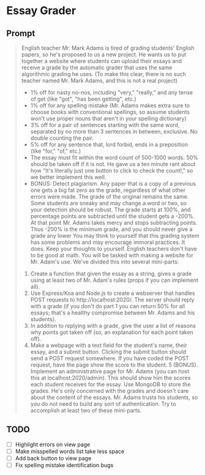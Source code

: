 # Essay Grader

## Prompt

> English teacher Mr. Mark Adams is tired of grading students' English papers, so he's proposed to us a new project. He wants us to put together a website where students can upload their essays and receive a grade by the automatic grader that uses the same algorithmic grading he uses. (To make this clear, there is no such teacher named Mr. Mark Adams, and this is not a real project)
> - 1% off for nasty no-nos, including "very," "really," and any tense of get (like "got", "has been getting", etc.)
> - 1% off for any spelling mistake (Mr. Adams makes extra sure to choose books with conventional spellings, so assume students won't use proper nouns that aren't in your spelling dictionary)
> - 3% off for a pair of sentences starting with the same word, separated by no more than 3 sentences in between, exclusive. No double counting the pair.
> - 5% off for any sentence that, lord forbid, ends in a preposition (like "for," "of," etc.)
> - The essay must fit within the word count of 500-1000 words. 50% should be taken off if it is not. He gave us a ten minute rant about how "It's literally just one button to click to check the count!," so we better implement this well. 
> - BONUS: Detect plagiarism. Any paper that is a copy of a previous one gets a big fat zero as the grade, regardless of what other errors were made. The grade of the original remains the same. Some students are sneaky and may change a word or two, so your detection should be robust.
> The grade starts at 100%, and percentage points are subtracted until the student gets a -200%. At that point Mr. Adams takes mercy and stops subtracting points. Thus -200% is the minimum grade, and you should never give a grade any lower
> You may think to yourself that this grading system has some problems and may encourage immoral practices. It does. Keep your thoughts to yourself. English teachers don't have to be good at math.
> You will be tasked with making a website for Mr. Adam's use. We've divided this into several mini-parts:
> 1. Create a function that given the essay as a string, gives a grade using at least two of Mr. Adam's rules (props if you can implement all).
> 2. Use Express/Koa and Node.js to create a webserver that handles POST requests to http://localhost:2020/. The server should reply with a grade (if you don't do part 1 you can return 50% for all essays; that's a healthy compromise between Mr. Adams and his students).
> 3. In addition to replying with a grade, give the user a list of reasons why points got taken off (so, an explanation for each point taken off).
> 4. Make a webpage with a text field for the student's name, their essay, and a submit button. Clicking the submit button should send a POST request somewhere. If you have coded the POST request, have the page show the score to the student.
> 5 (BONUS). Implement an administrative page for Mr. Adams (you can host this at localhost:2020/admin). This should show him the scores each student receives for the essay. Use MongoDB to store the grades. He's only concerned with the grades and doesn't care about the content of the essays.
> Mr. Adams trusts his students, so you do not need to build any sort of authentication.
> Try to accomplish at least two of these mini-parts.

## TODO
- [ ] Highlight errors on view page
- [ ] Make misspelled words list take less space
- [ ] Add back button to view page
- [ ] Fix spelling mistake identification bugs